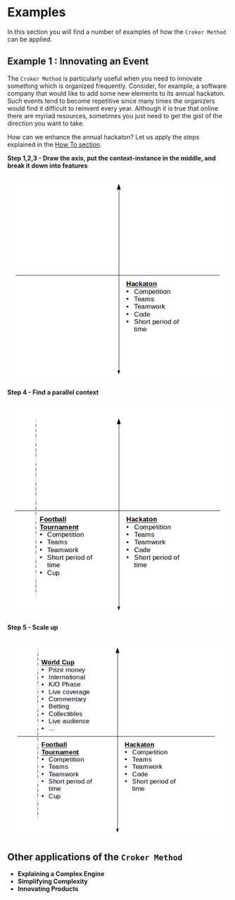 # Examples

In this section you will find a number of examples of how the ``Croker Method`` can be applied.

## Example 1 : Innovating an Event

The ``Croker Method`` is particularly useful when you need to innovate something which is organized frequently. Consider, for example, a software company that would like to add some new elements to its annual hackaton. Such events tend to become repetitive since many times the organizers would find it difficult to reinvent every year. Although it is true that online there are myriad resources, sometimes you just need to get the gist of the direction you want to take.

How can we enhance the annual hackaton? Let us apply the steps explained in the [How To section](/howto/howto.md).

**Step 1,2,3 - Draw the axis, put the context-instance in the middle, and break it down into features**

 ![Step 1,2,3 - Draw the axis, put the context-instance in the middle, and break it down into features][1]


**Step 4 - Find a parallel context**

 ![Step 4 - Find a parallel context][2]

**Step 5 - Scale up**

 ![Step 5 - Scale up][3]

## Other applications of the ``Croker Method``

  * **Explaining a Complex Engine**
  * **Simplifying Complexity**
  * **Innovating Products**

[1]:examples-hackaton-1.png
[2]:examples-hackaton-2.png
[3]:examples-hackaton-3.png
